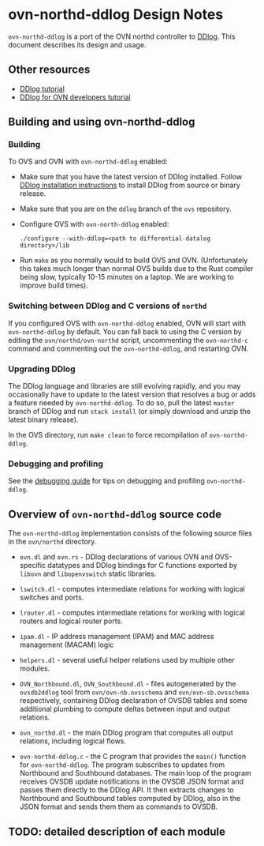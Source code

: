 # ovn-northd-ddlog Design Notes

`ovn-northd-ddlog` is a port of the OVN northd controller to
[DDlog](https://github.com/ryzhyk/differential-datalog).  This
document describes its design and usage.

## Other resources

- [DDlog tutorial](https://github.com/ryzhyk/differential-datalog)
- [DDlog for OVN developers tutorial](https://www.youtube.com/watch?v=P-1VwZNNpAc&t=2098s)

## Building and using ovn-northd-ddlog

### Building

To OVS and OVN with `ovn-northd-ddlog` enabled:

- Make sure that you have the latest version of DDlog installed.  Follow
  [DDlog installation instructions](https://github.com/ryzhyk/differential-datalog#installing-from-sources)
  to install DDlog from source or binary release.

- Make sure that you are on the `ddlog` branch of the `ovs` repository.

- Configure OVS with `ovn-north-ddlog` enabled:
  ```
  ./configure --with-ddlog=<path to differential-datalog directory>/lib
  ```

- Run `make` as you normally would to build OVS and OVN.  (Unfortunately
  this takes much longer than normal OVS builds due to the Rust compiler
  being slow, typically 10-15 minutes on a laptop. We are working to
  improve build times).

### Switching between DDlog and C versions of `northd`

If you configured OVS with `ovn-northd-ddlog` enabled, OVN will start with
`ovn-northd-ddlog` by default.  You can fall back to using the C version
by editing the `ovn/northd/ovn-northd` script, uncommenting the `ovn-northd-c`
command and commenting out the `ovn-northd-ddlog`, and restarting OVN.

### Upgrading DDlog

The DDlog language and libraries are still evolving rapidly, and you may
occasionally have to update to the latest version that resolves a bug
or adds a feature needed by `ovn-northd-ddlog`.  To do so, pull
the latest `master` branch of DDlog and run `stack install` (or simply
download and unzip the latest binary release).

In the OVS directory, run `make clean` to force recompilation of
`ovn-northd-ddlog`.

### Debugging and profiling

See the [debugging guide](./debugging.md) for tips on debugging and
profiling `ovn-northd-ddlog`.

## Overview of `ovn-northd-ddlog` source code

The `ovn-northd-ddlog` implementation consists of the following source files
in the `ovn/northd` directory.

- `ovn.dl` and `ovn.rs` - DDlog declarations of various OVN and OVS-specific
  datatypes and DDlog bindings for C functions exported by `libovn` and
  `libopenvswitch` static libraries.

- `lswitch.dl` - computes intermediate relations for working with logical
  switches and ports.

- `lrouter.dl` - computes intermediate relations for working with logical
  routers and logical router ports.

- `ipam.dl` - IP address management (IPAM) and MAC address management (MACAM)
  logic

- `helpers.dl` - several useful helper relations used by multiple other modules.

- `OVN_Northbound.dl`, `OVN_Southbound.dl` - files autogenerated by the
  `ovsdb2ddlog` tool from `ovn/ovn-nb.ovsschema` and `ovn/ovn-sb.ovsschema`
  respectively, containing DDlog declaration of OVSDB tables and some additional
  plumbing to compute deltas between input and output relations.

- `ovn_northd.dl` - the main DDlog program that computes all output relations,
  including logical flows.

- `ovn-northd-ddlog.c` - the C program that provides the `main()` function for
  `ovn-northd-ddlog`.  The program subscribes to updates from Northbound and
  Southbound databases.  The main loop of the program receives OVSDB update
  notifications in the OVSDB JSON format and passes them directly to the DDlog
  API.  It then extracts changes to Northbound and Southbound tables computed
  by DDlog, also in the JSON format and sends them them as commands to OVSDB.

## TODO: detailed description of each module
